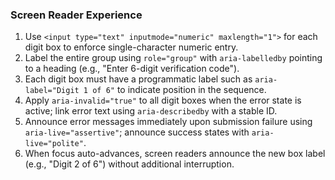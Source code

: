 ### Screen Reader Experience

1. Use `<input type="text" inputmode="numeric" maxlength="1">` for each digit box to enforce single-character numeric entry.
2. Label the entire group using `role="group"` with `aria-labelledby` pointing to a heading (e.g., "Enter 6-digit verification code").
3. Each digit box must have a programmatic label such as `aria-label="Digit 1 of 6"` to indicate position in the sequence.
4. Apply `aria-invalid="true"` to all digit boxes when the error state is active; link error text using `aria-describedby` with a stable ID.
5. Announce error messages immediately upon submission failure using `aria-live="assertive"`; announce success states with `aria-live="polite"`.
6. When focus auto-advances, screen readers announce the new box label (e.g., "Digit 2 of 6") without additional interruption.